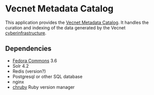 # Vecnet Metadata Catalog

This application provides the [Vecnet Metadata Catalog](http://dl-vecnet.crc.nd.edu).
It handles the curation and indexing of the data generated by the Vecnet [cyberinfrastructure](http://vecnet-web.crc.nd.edu/).

## Dependencies

 * [Fedora Commons](http://fedora-commons.org/) 3.6
 * Solr 4.2
 * Redis (version?)
 * Postgresql or other SQL database
 * nginx
 * [chruby](https://github.com/postmodern/chruby) Ruby version manager
